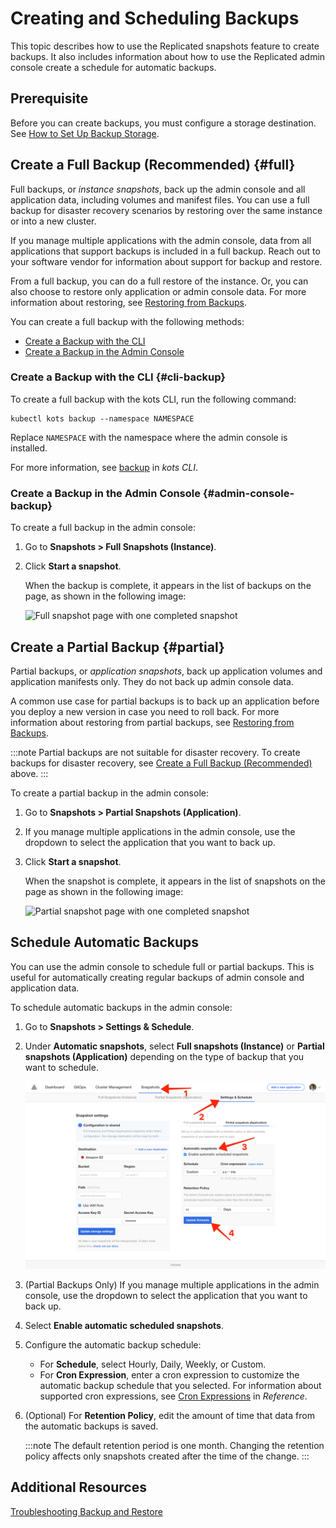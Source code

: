 # Creating and Scheduling Backups

This topic describes how to use the Replicated snapshots feature to create backups. It also includes information about how to use the Replicated admin console create a schedule for automatic backups.

## Prerequisite

Before you can create backups, you must configure a storage destination. See [How to Set Up Backup Storage](snapshots-config-workflow).

## Create a Full Backup (Recommended) {#full}

Full backups, or _instance snapshots_, back up the admin console and all application data, including volumes and manifest files. You can use a full backup for disaster recovery scenarios by restoring over the same instance or into a new cluster.

If you manage multiple applications with the admin console, data from all applications that support backups is included in a full backup. Reach out to your software vendor for information about support for backup and restore.

From a full backup, you can do a full restore of the instance. Or, you can also choose to restore only application or admin console data. For more information about restoring, see [Restoring from Backups](snapshots-restoring-full).

You can create a full backup with the following methods:
* [Create a Backup with the CLI](#cli-backup)
* [Create a Backup in the Admin Console](#admin-console-backup)

### Create a Backup with the CLI {#cli-backup}

To create a full backup with the kots CLI, run the following command:

   ```
   kubectl kots backup --namespace NAMESPACE
   ```
   Replace `NAMESPACE` with the namespace where the admin console is installed.
   
For more information, see [backup](/reference/kots-cli-backup-index) in _kots CLI_.

### Create a Backup in the Admin Console {#admin-console-backup}

To create a full backup in the admin console:

1. Go to **Snapshots > Full Snapshots (Instance)**. 
1. Click **Start a snapshot**.
   
   When the backup is complete, it appears in the list of backups on the page, as shown in the following image:
   
   ![Full snapshot page with one completed snapshot](/images/snapshot-instance-list.png)

## Create a Partial Backup {#partial}

Partial backups, or _application snapshots_, back up application volumes and application manifests only. They do not back up admin console data.

A common use case for partial backups is to back up an application before you deploy a new version in case you need to roll back. For more information about restoring from partial backups, see [Restoring from Backups](snapshots-restoring-full).

:::note
Partial backups are not suitable for disaster recovery. To create backups for disaster recovery, see [Create a Full Backup (Recommended)](#full) above.
:::

To create a partial backup in the admin console:

1. Go to **Snapshots > Partial Snapshots (Application)**.

1. If you manage multiple applications in the admin console, use the dropdown to select the application that you want to back up. 

1. Click **Start a snapshot**.

   When the snapshot is complete, it appears in the list of snapshots on the page as shown in the following image:

   ![Partial snapshot page with one completed snapshot](/images/snapshot-application-list.png)

## Schedule Automatic Backups

You can use the admin console to schedule full or partial backups. This is useful for automatically creating regular backups of admin console and application data.

To schedule automatic backups in the admin console:

1. Go to **Snapshots > Settings & Schedule**.

1. Under **Automatic snapshots**, select **Full snapshots (Instance)** or **Partial snapshots (Application)** depending on the type of backup that you want to schedule.

   ![Snapshot Settings and Schedule page](/images/snapshot-schedule.png)

1. (Partial Backups Only) If you manage multiple applications in the admin console, use the dropdown to select the application that you want to back up.

1. Select **Enable automatic scheduled snapshots**. 

1. Configure the automatic backup schedule:

   * For **Schedule**, select Hourly, Daily, Weekly, or Custom.
   * For **Cron Expression**, enter a cron expression to customize the automatic backup schedule that you selected. For information about supported cron expressions, see [Cron Expressions](/reference/cron-expressions) in _Reference_.

1. (Optional) For **Retention Policy**, edit the amount of time that data from the automatic backups is saved.
   
   :::note
   The default retention period is one month. Changing the retention policy affects only snapshots created after the time of the change.
   :::
## Additional Resources

[Troubleshooting Backup and Restore](snapshots-troubleshooting-backup-restore)
